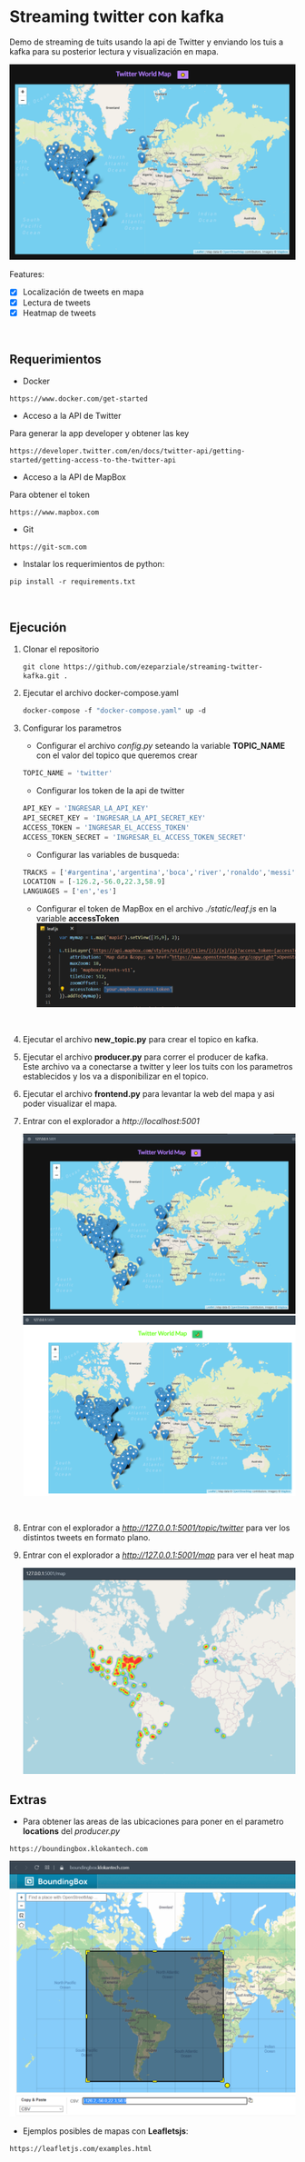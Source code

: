 # Streaming twitter con kafka

Demo de streaming de tuits usando la api de Twitter y enviando los tuis a kafka para su posterior lectura y visualización en mapa.

![image](./img/image1.PNG)

Features:

- [x] Localización de tweets en mapa
- [x] Lectura de tweets
- [x] Heatmap de tweets

&nbsp;

## Requerimientos

- Docker

```http
https://www.docker.com/get-started
```

- Acceso a la API de Twitter

Para generar la app developer y obtener las key

```http
https://developer.twitter.com/en/docs/twitter-api/getting-started/getting-access-to-the-twitter-api
```

- Acceso a la API de MapBox

Para obtener el token

```http
https://www.mapbox.com
```

- Git

```http
https://git-scm.com
```

- Instalar los requerimientos de python:
  
```console
pip install -r requirements.txt
```

&nbsp;

## Ejecución

1. Clonar el repositorio

    ```console
    git clone https://github.com/ezeparziale/streaming-twitter-kafka.git .
    ```

2. Ejecutar el archivo docker-compose.yaml

    ```dockerfile
    docker-compose -f "docker-compose.yaml" up -d
    ```

3. Configurar los parametros

   - Configurar el archivo *config.py* seteando la variable **TOPIC_NAME** con el valor del topico que queremos crear

   ```python
   TOPIC_NAME = 'twitter'
   ```

   - Configurar los token de la api de twitter
  
   ```python
   API_KEY = 'INGRESAR_LA_API_KEY'
   API_SECRET_KEY = 'INGRESAR_LA_API_SECRET_KEY'
   ACCESS_TOKEN = 'INGRESAR_EL_ACCESS_TOKEN'
   ACCESS_TOKEN_SECRET = 'INGRESAR_EL_ACCESS_TOKEN_SECRET'
   ```

   - Configurar las variables de busqueda:
  
   ```python
   TRACKS = ['#argentina','argentina','boca','river','ronaldo','messi','psg','barcelona','manchesterd']
   LOCATION = [-126.2,-56.0,22.3,58.9]
   LANGUAGES = ['en','es']
   ```

   - Configurar el token de MapBox en el archivo *./static/leaf.js* en la variable **accessToken**
   ![image](./img/image5.PNG)  

   &nbsp;

4. Ejecutar el archivo **new_topic.py** para crear el topico en kafka.
    &nbsp;
5. Ejecutar el archivo **producer.py** para correr el producer de kafka.  
    Este archivo va a conectarse a twitter y leer los tuits con los parametros establecidos y los va a disponibilizar en el topico.
    &nbsp;
6. Ejecutar el archivo **frontend.py** para levantar la web del mapa y asi poder visualizar el mapa.
    &nbsp;
7. Entrar con el explorador a *http://localhost:5001*

    ![image](./img/image6.PNG)  
    ![image](./img/image7.PNG)  

    &nbsp;

8. Entrar con el explorador a *http://127.0.0.1:5001/topic/twitter* para ver los distintos tweets en formato plano.

9. Entrar con el explorador a *http://127.0.0.1:5001/map* para ver el heat map

    ![image](./img/image8.PNG)  

## Extras

- Para obtener las areas de las ubicaciones para poner en el parametro **locations** del *producer.py*
  
```http
https://boundingbox.klokantech.com
```

![image](./img/image4.PNG)  

- Ejemplos posibles de mapas con **Leafletsjs**:
  
```http
https://leafletjs.com/examples.html
```
